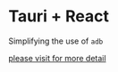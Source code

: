 # Tauri + React

Simplifying the use of `adb`

[please visit for more detail](https://nekoana.github.io/ADBTools/)